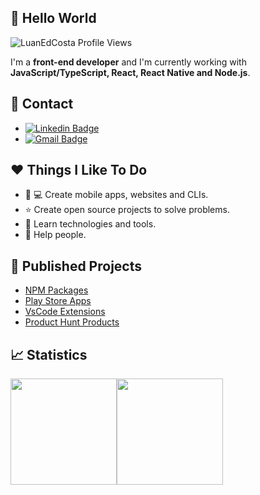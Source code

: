 ## :wave: Hello World

<p align="left"> 
  <img src="https://komarev.com/ghpvc/?username=LuanEdCosta&color=blueviolet" alt="LuanEdCosta Profile Views" />
</p>

I'm a **front-end developer** and I'm currently working with **JavaScript/TypeScript, React, React Native and Node.js**.

## :email: Contact

- [![Linkedin Badge](https://img.shields.io/badge/-Luan%20Eduardo-0066ff?style=flat-square&logo=Linkedin&logoColor=white&link=https://www.linkedin.com/in/luaneducosta/)](https://www.linkedin.com/in/luaneducosta/)
- [![Gmail Badge](https://img.shields.io/badge/-luan1346@gmail.com-ff4d4d?style=flat-square&logo=Gmail&logoColor=white&link=mailto:luan1346@gmail.com)](mailto:luan1346@gmail.com)

## :heart: Things I Like To Do

- :iphone: :computer: Create mobile apps, websites and CLIs.
- :star: Create open source projects to solve problems.
- :brain: Learn technologies and tools.
- :raising_hand: Help people.

## :rocket: Published Projects

- [NPM Packages](https://www.npmjs.com/~luanedcosta)
- [Play Store Apps](https://play.google.com/store/apps/developer?id=Luan+Eduardo+da+Costa)
- [VsCode Extensions](https://marketplace.visualstudio.com/publishers/LuanEduardoCosta)
- [Product Hunt Products](https://www.producthunt.com/@luan_eduardo/made)

## :chart_with_upwards_trend: Statistics

<div style="display:flex;flex-wrap:wrap;">
  <img style="height:170px" src="https://github-readme-stats.vercel.app/api/top-langs/?username=LuanEdCosta&layout=compact">
  <img style="height:170px" src="https://github-readme-stats.vercel.app/api?username=LuanEdCosta&show_icons=true&theme=dark&count_private=true">
</div>
